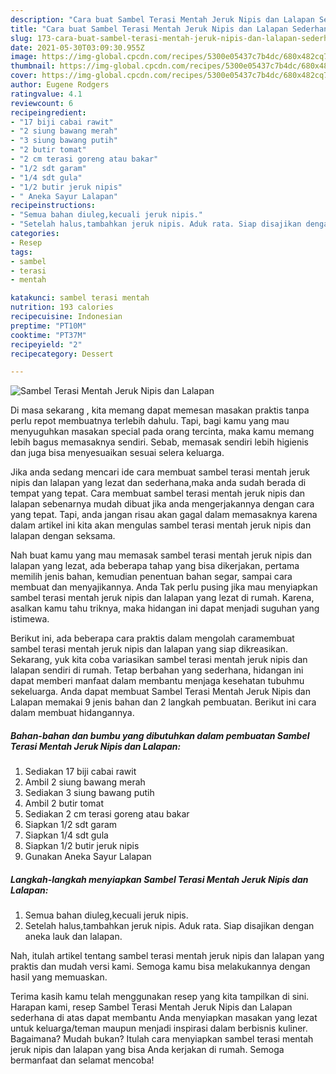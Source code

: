 ```yaml
---
description: "Cara buat Sambel Terasi Mentah Jeruk Nipis dan Lalapan Sederhana Untuk Jualan"
title: "Cara buat Sambel Terasi Mentah Jeruk Nipis dan Lalapan Sederhana Untuk Jualan"
slug: 173-cara-buat-sambel-terasi-mentah-jeruk-nipis-dan-lalapan-sederhana-untuk-jualan
date: 2021-05-30T03:09:30.955Z
image: https://img-global.cpcdn.com/recipes/5300e05437c7b4dc/680x482cq70/sambel-terasi-mentah-jeruk-nipis-dan-lalapan-foto-resep-utama.jpg
thumbnail: https://img-global.cpcdn.com/recipes/5300e05437c7b4dc/680x482cq70/sambel-terasi-mentah-jeruk-nipis-dan-lalapan-foto-resep-utama.jpg
cover: https://img-global.cpcdn.com/recipes/5300e05437c7b4dc/680x482cq70/sambel-terasi-mentah-jeruk-nipis-dan-lalapan-foto-resep-utama.jpg
author: Eugene Rodgers
ratingvalue: 4.1
reviewcount: 6
recipeingredient:
- "17 biji cabai rawit"
- "2 siung bawang merah"
- "3 siung bawang putih"
- "2 butir tomat"
- "2 cm terasi goreng atau bakar"
- "1/2 sdt garam"
- "1/4 sdt gula"
- "1/2 butir jeruk nipis"
- " Aneka Sayur Lalapan"
recipeinstructions:
- "Semua bahan diuleg,kecuali jeruk nipis."
- "Setelah halus,tambahkan jeruk nipis. Aduk rata. Siap disajikan dengan aneka lauk dan lalapan."
categories:
- Resep
tags:
- sambel
- terasi
- mentah

katakunci: sambel terasi mentah 
nutrition: 193 calories
recipecuisine: Indonesian
preptime: "PT10M"
cooktime: "PT37M"
recipeyield: "2"
recipecategory: Dessert

---
```



![Sambel Terasi Mentah Jeruk Nipis dan Lalapan](https://img-global.cpcdn.com/recipes/5300e05437c7b4dc/680x482cq70/sambel-terasi-mentah-jeruk-nipis-dan-lalapan-foto-resep-utama.jpg)

Di masa  sekarang , kita memang dapat memesan masakan praktis tanpa perlu repot membuatnya terlebih dahulu. Tapi, bagi kamu yang mau menyuguhkan masakan special pada orang tercinta, maka kamu memang lebih bagus memasaknya sendiri. Sebab, memasak sendiri lebih higienis dan juga bisa menyesuaikan sesuai selera keluarga.

Jika anda sedang mencari ide cara membuat sambel terasi mentah jeruk nipis dan lalapan yang lezat dan sederhana,maka anda sudah berada di tempat yang tepat. Cara membuat sambel terasi mentah jeruk nipis dan lalapan  sebenarnya mudah dibuat jika anda mengerjakannya dengan cara yang tepat. Tapi, anda jangan risau akan gagal dalam memasaknya 
karena dalam artikel ini kita akan mengulas sambel terasi mentah jeruk nipis dan lalapan dengan seksama.  



Nah buat kamu yang mau memasak sambel terasi mentah jeruk nipis dan lalapan yang lezat, ada beberapa tahap yang bisa dikerjakan, pertama memilih jenis bahan, kemudian penentuan bahan segar, sampai cara membuat dan menyajikannya. Anda Tak perlu pusing jika mau menyiapkan sambel terasi mentah jeruk nipis dan lalapan yang lezat di rumah. Karena, asalkan kamu  tahu triknya, maka hidangan ini dapat menjadi suguhan yang istimewa.

Berikut ini, ada beberapa cara praktis  dalam mengolah caramembuat sambel terasi mentah jeruk nipis dan lalapan yang siap dikreasikan. Sekarang, yuk kita coba variasikan sambel terasi mentah jeruk nipis dan lalapan sendiri di rumah. Tetap berbahan yang sederhana, hidangan ini dapat memberi manfaat dalam membantu menjaga kesehatan tubuhmu sekeluarga. Anda dapat membuat Sambel Terasi Mentah Jeruk Nipis dan Lalapan memakai 9 jenis bahan dan 2 langkah pembuatan. Berikut ini cara dalam membuat hidangannya.

<!--inarticleads1-->

##### Bahan-bahan dan bumbu yang dibutuhkan dalam pembuatan Sambel Terasi Mentah Jeruk Nipis dan Lalapan:

1. Sediakan 17 biji cabai rawit
1. Ambil 2 siung bawang merah
1. Sediakan 3 siung bawang putih
1. Ambil 2 butir tomat
1. Sediakan 2 cm terasi goreng atau bakar
1. Siapkan 1/2 sdt garam
1. Siapkan 1/4 sdt gula
1. Siapkan 1/2 butir jeruk nipis
1. Gunakan  Aneka Sayur Lalapan




<!--inarticleads2-->

##### Langkah-langkah menyiapkan Sambel Terasi Mentah Jeruk Nipis dan Lalapan:

1. Semua bahan diuleg,kecuali jeruk nipis.
1. Setelah halus,tambahkan jeruk nipis. Aduk rata. Siap disajikan dengan aneka lauk dan lalapan.




Nah, itulah artikel tentang  sambel terasi mentah jeruk nipis dan lalapan  yang praktis dan mudah versi kami. Semoga kamu bisa melakukannya dengan hasil yang memuaskan. 

Terima kasih kamu telah menggunakan resep yang kita tampilkan di sini. Harapan kami, resep  Sambel Terasi Mentah Jeruk Nipis dan Lalapan sederhana di atas dapat membantu Anda menyiapkan masakan yang lezat untuk keluarga/teman maupun menjadi inspirasi dalam berbisnis kuliner. Bagaimana? Mudah bukan? Itulah cara menyiapkan sambel terasi mentah jeruk nipis dan lalapan yang bisa Anda kerjakan di rumah. Semoga bermanfaat dan selamat mencoba!

